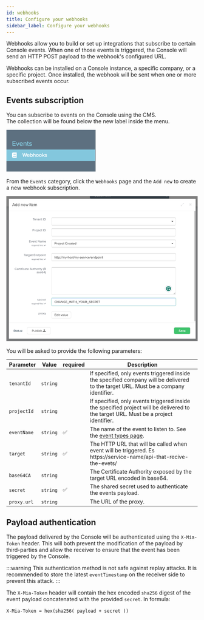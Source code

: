 ```yaml
---
id: webhooks
title: Configure your webhooks
sidebar_label: Configure your webhooks
---
```


Webhooks allow you to build or set up integrations that subscribe to certain Console events. 
When one of those events is triggered, the Console will send an HTTP POST payload to the webhook's configured URL.

Webhooks can be installed on a Console instance, a specific company, or a specific project. 
Once installed, the webhook will be sent when one or more subscribed events occur.

## Events subscription

You can subscribe to events on the Console using the CMS.<br/>
The collection will be found below the new label inside the menu.

![webhooks section](./img/console-events.png)

From the `Events` category, click the `Webhooks` page and the `Add new` to create a new webhook subscription.

![add webhook](./img/add-new-webhook.png)

You will be asked to provide the following parameters:

| Parameter   | Value    | required | Description                                                                                                                         |
|-------------|----------|----------|-------------------------------------------------------------------------------------------------------------------------------------|
| `tenantId`  | `string` |          | If specified, only events triggered inside the specified company will be delivered to the target URL. Must be a company identifier. |
| `projectId` | `string` |          | If specified, only events triggered inside the specified project will be delivered to the target URL. Must be a project identifier. |
| `eventName` | `string` | ✅        | The name of the event to listen to. See the [event types page](./events.mdx).                                                       |
| `target`    | `string` | ✅        | The HTTP URL that will be called when event will be triggered. Es https://service-name/api-that-recive-the-evets/                   |
| `base64CA`  | `string` |          | The Certificate Authority exposed by the target URL encoded in base64.                                                              |
| `secret`    | `string` | ✅        | The shared secret used to authenticate the events payload.                                                                          |
| `proxy.url` | `string` |          | The URL of the proxy.                                                                                                               |

## Payload authentication

The payload delivered by the Console will be authenticated using the `X-Mia-Token` header. 
This will both prevent the modification of the payload by third-parties and allow the receiver to ensure that the event 
has been triggered by the Console.

:::warning
This authentication method is not safe against replay attacks. 
It is recommended to store the latest `eventTimestamp` on the receiver side to prevent this attack.
:::

The `X-Mia-Token` header will contain the hex encoded `sha256` digest of the event payload concatenated with the provided `secret`. In formula:

```
X-Mia-Token = hex(sha256( payload + secret ))
```
